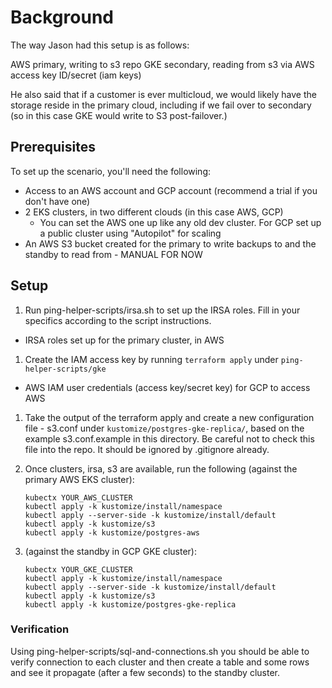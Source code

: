 # Background

The way Jason had this setup is as follows:

AWS primary, writing to s3 repo
GKE secondary, reading from s3 via AWS access key ID/secret (iam keys)

He also said that if a customer is ever multicloud, we would likely have the storage reside in the primary cloud, including if we fail over to secondary (so in this case GKE would write to S3 post-failover.)

## Prerequisites
To set up the scenario, you'll need the following:
* Access to an AWS account and GCP account (recommend a trial if you don't have one)
* 2 EKS clusters, in two different clouds (in this case AWS, GCP)
  * You can set the AWS one up like any old dev cluster. For GCP set up a public cluster using "Autopilot" for scaling
* An AWS S3 bucket created for the primary to write backups to and the standby to read from - MANUAL FOR NOW

## Setup

1. Run ping-helper-scripts/irsa.sh to set up the IRSA roles. Fill in your specifics according to the script instructions.
* IRSA roles set up for the primary cluster, in AWS

1. Create the IAM access key by running `terraform apply` under `ping-helper-scripts/gke`
* AWS IAM user credentials (access key/secret key) for GCP to access AWS

1. Take the output of the terraform apply and create a new configuration file - s3.conf under `kustomize/postgres-gke-replica/`, based on the example s3.conf.example in this directory. Be careful not to check this file into the repo. It should be ignored by .gitignore already.

1. Once clusters, irsa, s3 are available, run the following (against the primary AWS EKS cluster):

    ```
    kubectx YOUR_AWS_CLUSTER
    kubectl apply -k kustomize/install/namespace
    kubectl apply --server-side -k kustomize/install/default
    kubectl apply -k kustomize/s3
    kubectl apply -k kustomize/postgres-aws
    ```

1. (against the standby in GCP GKE cluster):

    ```
    kubectx YOUR_GKE_CLUSTER
    kubectl apply -k kustomize/install/namespace
    kubectl apply --server-side -k kustomize/install/default
    kubectl apply -k kustomize/s3
    kubectl apply -k kustomize/postgres-gke-replica
    ```

### Verification

Using ping-helper-scripts/sql-and-connections.sh you should be able to verify connection to each cluster and then create a table and some rows and see it propagate (after a few seconds) to the standby cluster.

